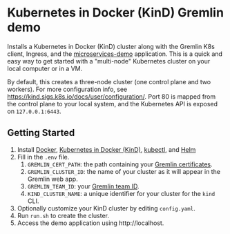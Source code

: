 # Kubernetes in Docker (KinD) Gremlin demo

Installs a Kubernetes in Docker (KinD) cluster along with the Gremlin K8s client, Ingress, and the [microservices-demo](https://github.com/GoogleCloudPlatform/microservices-demo) application. This is a quick and easy way to get started with a "multi-node" Kubernetes cluster on your local computer or in a VM.

By default, this creates a three-node cluster (one control plane and two workers). For more configuration info, see https://kind.sigs.k8s.io/docs/user/configuration/. Port 80 is mapped from the control plane to your local system, and the Kubernetes API is exposed on `127.0.0.1:6443`.

## Getting Started

1. Install [Docker](https://docs.docker.com/install/), [Kubernetes in Docker (KinD)](https://kind.sigs.k8s.io/), [kubectl](https://kubernetes.io/docs/tasks/tools/install-kubectl/), and [Helm](https://helm.sh/docs/intro/install/)
2. Fill in the `.env` file.
	1. `GREMLIN_CERT_PATH`: the path containing your [Gremlin certificates](https://www.gremlin.com/docs/infrastructure-layer/authentication/#signature-based-authentication).
	2. `GREMLIN_CLUSTER_ID`: the name of your cluster as it will appear in the Gremlin web app.
	3. `GREMLIN_TEAM_ID`: your [Gremlin team ID](https://app.gremlin.com/settings/teams).
	4. `KIND_CLUSTER_NAME`: a unique identifier for your cluster for the `kind` CLI.
3. Optionally customize your KinD cluster by editing `config.yaml`.
4. Run `run.sh` to create the cluster.
5. Access the demo application using http://localhost.